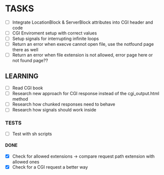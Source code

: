 # TASKS

- [ ] Integrate LocationBlock & ServerBlock attributes into CGI header and code
- [ ] CGI Enviroment setup with correct values
- [ ] Setup signals for interrupting infinite loops
- [ ] Return an error when execve cannot open file, use the notfound page there as well
- [ ] Return an error when file extension is not allowed, error page here or not found page??

## LEARNING

- [ ] Read CGI book
- [ ] Research new approach for CGI response instead of the cgi_output.html method
- [ ] Research how chunked responses need to behave
- [ ] Research how signals should work inside

### TESTS

- [ ] Test with sh scripts

#### DONE

- [x] Check for allowed extensions -> compare request path extension with allowed ones
- [x] Check for a CGI request a better way
